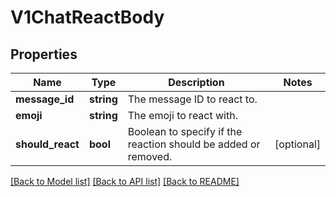 # V1ChatReactBody

## Properties
Name | Type | Description | Notes
------------ | ------------- | ------------- | -------------
**message_id** | **string** | The message ID to react to. | 
**emoji** | **string** | The emoji to react with. | 
**should_react** | **bool** | Boolean to specify if the reaction should be added or removed. | [optional] 

[[Back to Model list]](../../README.md#documentation-for-models) [[Back to API list]](../../README.md#documentation-for-api-endpoints) [[Back to README]](../../README.md)

